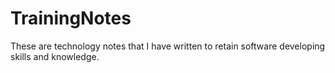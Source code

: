 # TrainingNotes
These are technology notes that I have written to retain software developing skills and knowledge.
